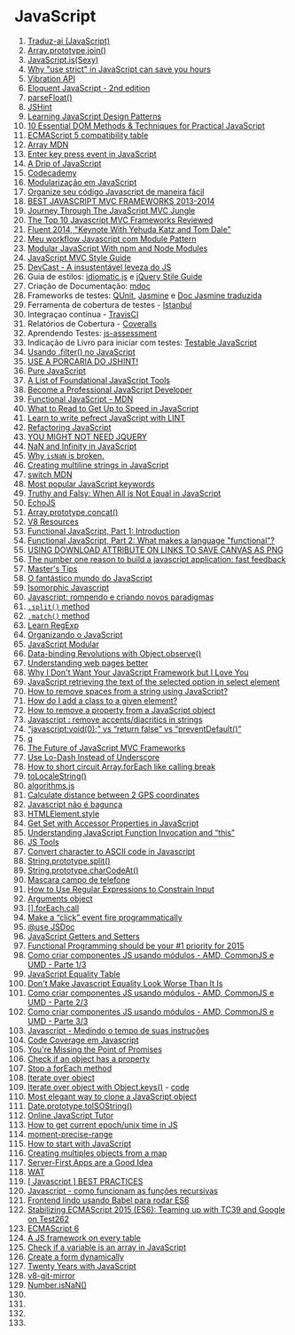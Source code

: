# JavaScript

1. [Traduz-ai (JavaScript)](https://github.com/eoop/traduz-ai#javascript)
1. [Array.prototype.join()](https://developer.mozilla.org/en-US/docs/Web/JavaScript/Reference/Global_Objects/Array/join)
1. [JavaScript.is(Sexy)](http://javascriptissexy.com/)
1. [Why "use strict" in JavaScript can save you hours](http://www.webdesignporto.com/why-use-strict-in-javascript-can-save-you-hours/)
1. [Vibration API](http://loopinfinito.com.br/2014/02/11/vibration-api/)
1. [Eloquent JavaScript - 2nd edition](http://eloquentjavascript.net/2nd_edition/preview/)
1. [parseFloat()](https://developer.mozilla.org/en-US/docs/Web/JavaScript/Reference/Global_Objects/parseFloat)
1. [JSHint](http://www.jshint.com/)
1. [Learning JavaScript Design Patterns](http://addyosmani.com/resources/essentialjsdesignpatterns/book/)
1. [10 Essential DOM Methods & Techniques for Practical JavaScript](http://www.impressivewebs.com/10-essential-dom-methods-techniques-for-practical-javascript/)
1. [ECMAScript 5 compatibility table](http://kangax.github.io/es5-compat-table/)
1. [Array MDN](https://developer.mozilla.org/en-US/docs/Web/JavaScript/Reference/Global_Objects/Array)
1. [Enter key press event in JavaScript](http://stackoverflow.com/questions/905222/enter-key-press-event-in-javascript)
1. [A Drip of JavaScript](http://designpepper.com/a-drip-of-javascript)
1. [Codecademy](http://www.codecademy.com/tracks/javascript)
1. [Modularização em JavaScript](http://tableless.com.br/modularizacao-em-javascript)
1. [Organize seu código Javascript de maneira fácil](http://blog.caelum.com.br/organize-seu-codigo-javascript-de-maneira-facil/)
1. [BEST JAVASCRIPT MVC FRAMEWORKS 2013-2014](http://jonathanmh.com/best-javascript-mvc-frameworks-2013-2014/)
1. [Journey Through The JavaScript MVC Jungle](http://coding.smashingmagazine.com/2012/07/27/journey-through-the-javascript-mvc-jungle/)
1. [The Top 10 Javascript MVC Frameworks Reviewed](http://codebrief.com/2012/01/the-top-10-javascript-mvc-frameworks-reviewed/)
1. [Fluent 2014, "Keynote With Yehuda Katz and Tom Dale"](https://www.youtube.com/watch?v=jScLjUlLTLI)
1. [Meu workflow Javascript com Module Pattern](http://blog.da2k.com.br/2014/03/18/meu-workflow-javascript-com-module-pattern/)
1. [Modular JavaScript With npm and Node Modules](http://vimeo.com/89258863)
1. [JavaScript MVC Style Guide](http://blog.sourcing.io/mvc-style-guide)
1. [DevCast - A insustentável leveza do JS](https://www.youtube.com/watch?v=JBKrWHSGGec&feature=youtu.be)
 1. Guia de estilos: [idiomatic.js]() e [jQuery Stile Guide](https://contribute.jquery.org/style-guide/js/)
 1. Criação de Documentação: [mdoc](https://github.com/millermedeiros/mdoc)
 1. Frameworks de testes: [QUnit](https://qunitjs.com/), [Jasmine](http://jasmine.github.io/2.0/introduction.html) e [Doc Jasmine traduzida](http://cerebrobr.github.io/jasmine-br-docs/)
 1. Ferramenta de cobertura de testes - [Istanbul](http://gotwarlost.github.io/istanbul/)
 1. Integraçao contínua - [TravisCI](https://travis-ci.org/)
 1. Relatórios de Cobertura - [Coveralls](https://coveralls.io/)
 1. Aprendendo Testes: [js-assessment](js-assessment)
 1. Indicação de Livro para iniciar com testes: [Testable JavaScript](http://shop.oreilly.com/product/0636920024699.do)
1. [Usando .filter() no JavaScript](https://gist.github.com/ericdouglas/9890024)
1. [USE A PORCARIA DO JSHINT!](http://caba.re/use-a-porcaria-do-jshint/)
1. [Pure JavaScript](http://vimeo.com/49384334)
1. [A List of Foundational JavaScript Tools](https://www.codefellows.org/blogs/complete-list-of-javascript-tools)
1. [Become a Professional JavaScript Developer](https://tutsplus.com/2013/05/become-a-professional-javascript-developer/)
1. [Functional JavaScript - MDN](https://developer.mozilla.org/en-US/docs/functional-javascript)
1. [What to Read to Get Up to Speed in JavaScript](http://blog.reybango.com/2010/12/15/what-to-read-to-get-up-to-speed-in-javascript/)
1. [Learn to write pefrect JavaScript with LINT](https://medium.com/cool-code-pal/6f0b56c6a562)
1. [Refactoring JavaScript](http://vimeo.com/44773887)
1. [YOU MIGHT NOT NEED JQUERY](http://youmightnotneedjquery.com/)
1. [NaN and Infinity in JavaScript](http://www.2ality.com/2012/02/nan-infinity.html)
1. [Why `isNaN` is broken.](https://gist.github.com/kitcambridge/1086528)
1. [Creating multiline strings in JavaScript](http://stackoverflow.com/questions/805107/creating-multiline-strings-in-javascript)
1. [switch MDN](https://developer.mozilla.org/en-US/docs/Web/JavaScript/Reference/Statements/switch)
1. [Most popular JavaScript keywords](http://ariya.ofilabs.com/2012/03/most-popular-javascript-keywords.html)
1. [Truthy and Falsy: When All is Not Equal in JavaScript](http://www.sitepoint.com/javascript-truthy-falsy/)
1. [EchoJS](http://www.echojs.com/)
1. [Array.prototype.concat()](https://developer.mozilla.org/pt-BR/docs/Web/JavaScript/Reference/Global_Objects/Array/concat)
1. [V8 Resources](http://mrale.ph/v8/resources.html#practical--optimization)
1. [Functional JavaScript, Part 1: Introduction](http://tech.pro/tutorial/1953/functional-javascript-part-1-introduction)
1. [Functional JavaScript, Part 2: What makes a language "functional"?](http://tech.pro/tutorial/2009/functional-javascript-part-2-what-makes-a-language-functional)
1. [USING DOWNLOAD ATTRIBUTE ON LINKS TO SAVE CANVAS AS PNG](http://christianheilmann.com/2014/04/22/quick-one-using-download-attribute-on-links-to-save-canvas-as-png/)
1. [The number one reason to build a javascript application: fast feedback](http://toranbillups.com/blog/archive/2014/04/27/The-number-one-reason-to-build-a-javascript-application-fast-feedback/)
1. [Master's Tips](https://www.youtube.com/watch?v=wxDBF3OOaRA)
1. [O fantástico mundo do JavaScript](https://www.youtube.com/watch?v=Zn7B-X0y5qs)
1. [Isomorphic Javascript](https://www.youtube.com/watch?v=cwu69kEb_gs)
1. [Javascript: rompendo e criando novos paradigmas](https://www.youtube.com/watch?v=iuGcH_IiM34)
1. [`.split()` method](https://developer.mozilla.org/en-US/docs/Web/JavaScript/Reference/Global_Objects/String/split)
1. [`.match()` method](https://developer.mozilla.org/en-US/docs/Web/JavaScript/Reference/Global_Objects/String/match)
1. [Learn RegExp](http://blog.ponyfoo.com/2013/05/27/learn-regular-expressions)
1. [Organizando o JavaScript](https://www.youtube.com/watch?v=x9vDemjWmZQ)
1. [JavaScript Modular](https://www.youtube.com/watch?v=HBTwzsqA3E0)
1. [Data-binding Revolutions with Object.observe()](http://www.html5rocks.com/en/tutorials/es7/observe/)
1. [Understanding web pages better](http://googlewebmastercentral.blogspot.com.br/2014/05/understanding-web-pages-better.html)
1. [Why I Don't Want Your JavaScript Framework but I Love You](http://netpoetica.com/why-i-dont-want-your-javascript-framework-but-i-love-you)
1. [JavaScript retrieving the text of the selected option in select element](http://stackoverflow.com/questions/610336/javascript-retrieving-the-text-of-the-selected-option-in-select-element)
1. [How to remove spaces from a string using JavaScript?](http://stackoverflow.com/questions/5963182/how-to-remove-spaces-from-a-string-using-javascript)
1. [How do I add a class to a given element?](http://stackoverflow.com/questions/507138/how-do-i-add-a-class-to-a-given-element)
1. [How to remove a property from a JavaScript object](http://stackoverflow.com/questions/208105/how-to-remove-a-property-from-a-javascript-object)
1. [Javascript : remove accents/diacritics in strings](http://stackoverflow.com/questions/990904/javascript-remove-accents-diacritics-in-strings)
1. [“javascript:void(0);” vs “return false” vs “preventDefault()”](http://stackoverflow.com/questions/3498492/javascriptvoid0-vs-return-false-vs-preventdefault)
1. [q](https://github.com/kriskowal/q)
1. [The Future of JavaScript MVC Frameworks](http://swannodette.github.io/2013/12/17/the-future-of-javascript-mvcs/)
1. [Use Lo-Dash Instead of Underscore](http://joefleming.net/posts/use-lodash-instead-of-underscore/)
1. [How to short circuit Array.forEach like calling break](http://stackoverflow.com/questions/2641347/how-to-short-circuit-array-foreach-like-calling-break)
1. [toLocaleString()](https://developer.mozilla.org/en-US/docs/Web/JavaScript/Reference/Global_Objects/Date/toLocaleString)
1. [algorithms.js](https://github.com/felipernb/algorithms.js)
1. [Calculate distance between 2 GPS coordinates](http://stackoverflow.com/questions/365826/calculate-distance-between-2-gps-coordinates)
1. [Javascript não é bagunça](https://medium.com/@Neocite/javascript-nao-e-bagunca-12ef745af229)
1. [HTMLElement.style](https://developer.mozilla.org/en-US/docs/Web/API/HTMLElement.style)
1. [Get Set with Accessor Properties in JavaScript](http://us6.campaign-archive1.com/?u=2cc20705b76fa66ab84a6634f&id=aa9b71565f&e=57137387d9)
1. [Understanding JavaScript Function Invocation and “this”](http://yehudakatz.com/2011/08/11/understanding-javascript-function-invocation-and-this/)
1. [JS Tools](http://lifeofjs.com/collections/tool)
1. [Convert character to ASCII code in Javascript](http://stackoverflow.com/questions/94037/convert-character-to-ascii-code-in-javascript)
1. [String.prototype.split()](https://developer.mozilla.org/en-US/docs/Web/JavaScript/Reference/Global_Objects/String/split)
1. [String.prototype.charCodeAt()](https://developer.mozilla.org/en-US/docs/Web/JavaScript/Reference/Global_Objects/String/charCodeAt)
1. [Mascara campo de telefone](http://wbruno.com.br/expressao-regular/mascara-campo-de-telefone-em-javascript-com-regex-nono-digito-telefones-sao-paulo/#header)
1. [How to Use Regular Expressions to Constrain Input](http://web.securityinnovation.com/appsec-weekly/blog/bid/61120/How-to-Use-Regular-Expressions-to-Constrain-Input)
1. [Arguments object](https://developer.mozilla.org/en-US/docs/Web/JavaScript/Reference/Functions/arguments)
1. [[].forEach.call](http://stackoverflow.com/questions/16053357/what-does-foreach-call-do-in-javascript)
1. [Make a “click” event fire programmatically](http://stackoverflow.com/questions/210643/in-javascript-can-i-make-a-click-event-fire-programmatically-for-a-file-input)
1. [@use JSDoc](http://usejsdoc.org/tags-param.html)
1. [JavaScript Getters and Setters](http://javascriptplayground.com/blog/2013/12/es5-getters-setters/)
1. [Functional Programming should be your #1 priority for 2015](https://medium.com/@jugoncalves/functional-programming-should-be-your-1-priority-for-2015-47dd4641d6b9)
1. [Como criar componentes JS usando módulos - AMD, CommonJS e UMD - Parte 1/3](http://blog.da2k.com.br/2015/01/03/como-criar-componentes-js-usando-modulos-amd-commonjs-e-umd-parte-1-3/)
1. [JavaScript Equality Table](http://dorey.github.io/JavaScript-Equality-Table/)
1. [Don't Make Javascript Equality Look Worse Than It Is](http://strilanc.com/visualization/2014/03/27/Better-JS-Equality-Table.html)
1. [Como criar componentes JS usando módulos - AMD, CommonJS e UMD - Parte 2/3](http://blog.da2k.com.br/2015/01/04/como-criar-componentes-js-usando-modulos-amd-commonjs-e-umd-parte-2-3/)
1. [Como criar componentes JS usando módulos - AMD, CommonJS e UMD - Parte 3/3](http://blog.da2k.com.br/2015/01/05/como-criar-componentes-js-usando-modulos-amd-commonjs-e-umd-parte-3-3/)
1. [Javascript - Medindo o tempo de suas instruções](http://blog.da2k.com.br/2015/01/08/javascript-medindo-o-tempo-de-suas-instrucoes/)
1. [Code Coverage em Javascript](http://blog.da2k.com.br/2015/01/07/code-coverage-em-javascript/)
1. [You're Missing the Point of Promises](https://gist.github.com/domenic/3889970)
1. [Check if an object has a property](http://stackoverflow.com/questions/135448/how-do-i-check-if-an-object-has-a-property-in-javascript)
1. [Stop a forEach method](http://stackoverflow.com/a/6260865)
1. [Iterate over object](http://stackoverflow.com/questions/921789/how-to-loop-through-javascript-object-literal-with-objects-as-members)
1. [Iterate over object with Object.keys()](http://stackoverflow.com/a/5737192) - [code](http://jsbin.com/pemezujiku/1/edit)
1. [Most elegant way to clone a JavaScript object](http://stackoverflow.com/questions/728360/most-elegant-way-to-clone-a-javascript-object)
1. [Date.prototype.toISOString()](https://developer.mozilla.org/en-US/docs/Web/JavaScript/Reference/Global_Objects/Date/toISOString)
1. [Online JavaScript Tutor](http://jstutor.herokuapp.com/#mode=display)
1. [How to get current epoch/unix time in JS](http://stackoverflow.com/questions/9575790/how-to-get-current-epoch-unix-time-in-js)
1. [moment-precise-range](https://github.com/codebox/moment-precise-range)
1. [How to start with JavaScript](http://jugoncalv.es/blog/javascript/how-to-start-with-javascript/)
1. [Creating multiples objects from a map](https://gist.github.com/ericdouglas/6816c63c9801b696ce02)
1. [Server-First Apps are a Good Idea](http://ponyfoo.com/articles/server-first-apps)
1. [WAT](https://www.destroyallsoftware.com/talks/wat)
1. [[ Javascript ] BEST PRACTICES](http://www.devbattles.com/en/sand/post-793-%5B+Javascript+%5D+BEST+PRACTICES)
1. [Javascript - como funcionam as funções recursivas](http://blog.da2k.com.br/2015/02/27/javascript-como-funcionam-as-funcoes-recursivas/)
1. [Frontend lindo usando Babel para rodar ES6](http://udgwebdev.com/frontend-lindo-usando-babel-para-rodar-es6/)
1. [Stabilizing ECMAScript 2015 (ES6): Teaming up with TC39 and Google on Test262](http://bocoup.com/weblog/stabilizing-es6')
1. [ECMAScript 6](http://rauchg.com/2015/ecmascript-6)
1. [A JS framework on every table](http://www.allenpike.com/2015/javascript-framework-fatigue)
1. [Check if a variable is an array in JavaScript](http://stackoverflow.com/questions/767486/how-do-you-check-if-a-variable-is-an-array-in-javascript)
1. [Create a form dynamically](http://stackoverflow.com/questions/6964927/how-to-create-a-form-dynamically-via-javascript)
1. [Twenty Years with JavaScript](http://zeke.sikelianos.com/posts/twenty-years-with-javascript)
1. [v8-git-mirror](https://github.com/v8/v8-git-mirror)
1. [Number.isNaN()](https://developer.mozilla.org/en-US/docs/Web/JavaScript/Reference/Global_Objects/Number/isNaN)
1. []()
1. []()
1. []()
1. []()
